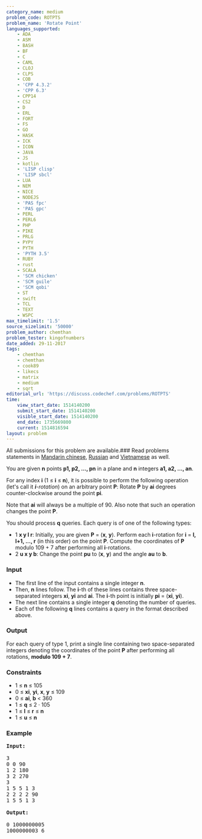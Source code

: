 ```yaml
---
category_name: medium
problem_code: ROTPTS
problem_name: 'Rotate Point'
languages_supported:
    - ADA
    - ASM
    - BASH
    - BF
    - C
    - CAML
    - CLOJ
    - CLPS
    - COB
    - 'CPP 4.3.2'
    - 'CPP 6.3'
    - CPP14
    - CS2
    - D
    - ERL
    - FORT
    - FS
    - GO
    - HASK
    - ICK
    - ICON
    - JAVA
    - JS
    - kotlin
    - 'LISP clisp'
    - 'LISP sbcl'
    - LUA
    - NEM
    - NICE
    - NODEJS
    - 'PAS fpc'
    - 'PAS gpc'
    - PERL
    - PERL6
    - PHP
    - PIKE
    - PRLG
    - PYPY
    - PYTH
    - 'PYTH 3.5'
    - RUBY
    - rust
    - SCALA
    - 'SCM chicken'
    - 'SCM guile'
    - 'SCM qobi'
    - ST
    - swift
    - TCL
    - TEXT
    - WSPC
max_timelimit: '1.5'
source_sizelimit: '50000'
problem_author: chemthan
problem_tester: kingofnumbers
date_added: 29-11-2017
tags:
    - chemthan
    - chemthan
    - cook89
    - likecs
    - matrix
    - medium
    - sqrt
editorial_url: 'https://discuss.codechef.com/problems/ROTPTS'
time:
    view_start_date: 1514140200
    submit_start_date: 1514140200
    visible_start_date: 1514140200
    end_date: 1735669800
    current: 1514816594
layout: problem
---
```

All submissions for this problem are available.### Read problems statements in [Mandarin chinese](http://www.codechef.com/download/translated/COOK89/mandarin/ROTPTS.pdf), [Russian](http://www.codechef.com/download/translated/COOK89/russian/ROTPTS.pdf) and [Vietnamese](http://www.codechef.com/download/translated/COOK89/vietnamese/ROTPTS.pdf) as well.

You are given **n** points **p1, p2, ..., pn** in a plane and **n** integers **a1, a2, ..., an**.

For any index **i** (1 ≤ **i** ≤ **n**), it is possible to perform the following operation (let's call it _**i**-rotation_) on an arbitrary point **P**: Rotate **P** by **ai** degrees counter-clockwise around the point **pi**.

Note that **ai** will always be a multiple of 90. Also note that such an operation changes the point **P**.

You should process **q** queries. Each query is of one of the following types:

- 1 **x y l r**: Initially, you are given **P** = (**x**, **y**). Perform each **i**-rotation for **i** = **l, l+1, ..., r** (in this order) on the point **P**. Compute the coordinates of **P** modulo 109 + 7 after performing all **i**-rotations.
- 2 **u x y b**: Change the point **pu** to (**x**, **y**) and the angle **au** to **b**.

### Input

- The first line of the input contains a single integer **n**.
- Then, **n** lines follow. The **i**-th of these lines contains three space-separated integers **xi**, **yi** and **ai**. The **i**-th point is initially **pi** = (**xi**, **yi**).
- The next line contains a single integer **q** denoting the number of queries.
- Each of the following **q** lines contains a query in the format described above.

### Output

For each query of type 1, print a single line containing two space-separated integers denoting the coordinates of the point **P** after performing all rotations, **modulo 109 + 7**.

### Constraints

- 1 ≤ **n** ≤ 105
- 0 ≤ **xi**, **yi**, **x**, **y** ≤ 109
- 0 ≤ **ai**, **b** < 360
- 1 ≤ **q** ≤ 2 · 105
- 1 ≤ **l** ≤ **r** ≤ **n**
- 1 ≤ **u** ≤ **n**

### Example

<pre><b>Input:</b>

3
0 0 90
1 2 180
3 2 270
3
1 5 5 1 3
2 2 2 2 90
1 5 5 1 3

<b>Output:</b>

0 1000000005
1000000003 6

</pre>